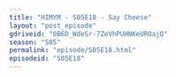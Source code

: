 ```yaml
---
title: "HIMYM - S05E18 - Say Cheese"
layout: "post_episode"
gdriveid: "0B6D_WdeSr-7ZeVhPUHNKeUROajQ"
season: "S05"
permalink: "episode/S05E18.html"
episodeid: "S05E18"
---
```

